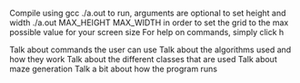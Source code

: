 Compile using gcc
./a.out to run, arguments are optional to set height and width
./a.out MAX_HEIGHT MAX_WIDTH in order to set the grid to the max possible value for your screen size
For help on commands, simply click h

Talk about commands the user can use
Talk about the algorithms used and how they work
Talk about the different classes that are used
Talk about maze generation
Talk a bit about how the program runs